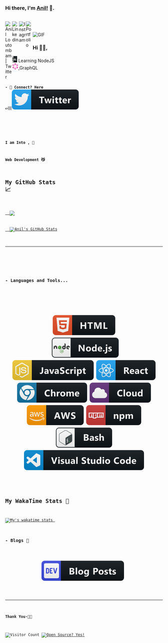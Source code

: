 ### Hi there, I'm [Anil!](http://anilloutombam.me) 👋.  

<br/>
<a href="https://twitter.com/anilloutombam">
  <img align="left" alt="Anil Loutombam| Twitter" width="22px" src="https://cdn.jsdelivr.net/npm/simple-icons@v3/icons/twitter.svg" />
</a>
<a href="https://www.linkedin.com/in/anil-loutombam/">
  <img align="left" alt="Linkedin" width="22px" src="https://cdn.jsdelivr.net/npm/simple-icons@v3/icons/linkedin.svg" />
</a>
<a href="https://www.instagram.com/anilloutombam/">
  <img align="left" alt="Instagram" width="22px" src="https://cdn.jsdelivr.net/npm/simple-icons@v3/icons/instagram.svg" />
</a>
<a href="https://www.anilloutombam.me/" >
  <img align="left" alt="Portfolio" width="22px" src="https://cdn.jsdelivr.net/npm/simple-icons@3.6.1/icons/gatsby.svg" />
</a>
<br/>

<br />

<img alt="GIF" src="https://raw.githubusercontent.com/saadeghi/saadeghi/master/dino.gif" />
<br />

### Hi 🙋‍♂️,



 <img height="20" width="16" src="https://raw.githubusercontent.com/MikeCodesDotNET/ColoredBadges/master/svg/dev/frameworks/nodejs_larger.svg" alt="NodeJS"> Learning NodeJS  <code>
  <img height="20" src="https://raw.githubusercontent.com/github/explore/5c058a388828bb5fde0bcafd4bc867b5bb3f26f3/topics/graphql/graphql.png"></code>,GraphQL <code> 






#### - 💬 Connect? Here 👉🏼[<img src="https://raw.githubusercontent.com/8bithemant/8bithemant/master/svg/social/twitter.svg" >](https://twitter.com/anilloutombam/)


<br />


**I am Into , 🙏**

**Web Development 😼**
<br />

## My GitHub Stats &#x1f4c8;


<a href="https://github.com/anilloutombam/anilloutombam">
  <img align="center" src="https://github-readme-stats.vercel.app/api/top-langs/?username=anilloutombam&hide=java,html&title_color=ffffff&text_color=c9cacc&icon_color=2bbc8a&bg_color=1d1f21" />
</a>
<a href="https://github.com/anilloutombam/anilloutombam">
  <img align="center" src="https://github-readme-stats.vercel.app/api?username=anilloutombam&hide=prs&show_icons=true&line_height=27&count_private=true&title_color=ffffff&text_color=c9cacc&icon_color=2bbc8a&bg_color=1d1f21" alt="Anil's GitHub Stats" />
</a>

*************

<br />

### - Languages and Tools...

<p align="center">

<!-- For more icons please follow  https://github.com/MikeCodesDotNET/ColoredBadges -->

 <img src="https://raw.githubusercontent.com/8bithemant/8bithemant/master/svg/dev/languages/html.svg" alt="Twitter" style="vertical-align:top; margin:4px"> 
 <img src="https://raw.githubusercontent.com/MikeCodesDotNET/ColoredBadges/master/svg/dev/frameworks/nodejs.svg" alt="NodeJS"  style="vertical-align:top; margin:4px">
<img src="https://raw.githubusercontent.com/8bithemant/8bithemant/master/svg/dev/languages/js.svg" alt="js" style="vertical-align:top; margin:4px"><img src="https://raw.githubusercontent.com/8bithemant/8bithemant/master/svg/dev/frameworks/react.svg" alt="react" style="vertical-align:top; margin:4px"><img src="https://raw.githubusercontent.com/8bithemant/8bithemant/master/svg/dev/misc/chrome.svg" alt="chrome" style="vertical-align:top; margin:4px"><img src="https://raw.githubusercontent.com/8bithemant/8bithemant/master/svg/dev/misc/cloud.svg" alt="cloud" style="vertical-align:top; margin:4px"><img src="https://raw.githubusercontent.com/8bithemant/8bithemant/master/svg/dev/services/aws.svg" alt="aws" style="vertical-align:top; margin:4px"><img src="https://raw.githubusercontent.com/8bithemant/8bithemant/master/svg/dev/services/npm.svg" alt="npm" style="vertical-align:top; margin:4px"><img src="https://raw.githubusercontent.com/8bithemant/8bithemant/master/svg/dev/tools/bash.svg" alt="bash" style="vertical-align:top; margin:4px"><img src="https://raw.githubusercontent.com/8bithemant/8bithemant/master/svg/dev/tools/visualstudio_code.svg" alt="vscode" style="vertical-align:top; margin:4px">

</p>

## My WakaTime Stats &#x1F499;

[![My's wakatime stats ](https://github-readme-stats.vercel.app/api/wakatime?username=@anil_loutombam)](https://github.com/anilloutombam/anilloutombam)

### - Blogs 🌱

<p align="center">
<img src="https://raw.githubusercontent.com/8bithemant/8bithemant/master/svg/blogs/devto.svg"> 
</p>




***********************************

#### Thank You-🙏🏼
![Visitor Count](https://profile-counter.glitch.me/{anilloutombam}/count.svg)
[![Open Source? Yes!](https://badgen.net/badge/Open%20Source%20%3F/Yes%21/blue?icon=github)](https://github.com/Naereen/badges/)





  
